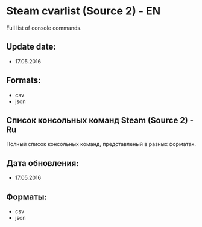 Steam cvarlist (Source 2) - EN
==============================

Full list of console commands.

Update date:
------------
* 17.05.2016

Formats:
--------

* csv
* json



Список консольных команд Steam (Source 2) - Ru
----------------------------------------------

Полный список консольных команд, представленый в разных форматах.

Дата обновления:
----------------
* 17.05.2016

Форматы:
--------
* csv
* json

